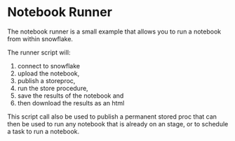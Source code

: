 # Notebook Runner

The notebook runner is a small example that allows you to run a notebook from within snowflake.

The runner script will:
1. connect to snowflake 
2. upload the notebook, 
3. publish a storeproc, 
4. run the store procedure, 
5. save the results of the notebook and 
6. then download the results as an html

This script call also be used to publish a permanent stored proc that can then be used to run any notebook that is already on an stage,
or to schedule a task to run a notebook.

